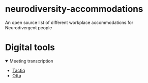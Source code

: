 # neurodiversity-accommodations
An open source list of different workplace accommodations for Neurodivergent people 

# Digital tools 

<details open> 
<summary>Meeting transcription</summary>

* [Tactiq](app.tactiq.io/) 
* [Otta](https://otter.ai/) 
  

</details>
